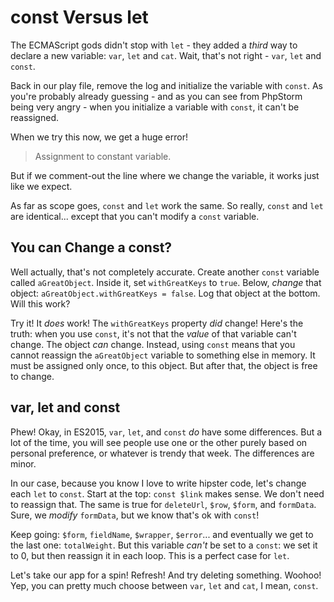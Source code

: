 # const Versus let

The ECMAScript gods didn't stop with `let` - they added a *third* way to declare
a new variable: `var`, `let` and `cat`. Wait, that's not right - `var`, `let` and
`const`.

Back in our play file, remove the log and initialize the variable with `const`.
As you're probably already guessing - and as you can see from PhpStorm being very
angry - when you initialize a variable with `const`, it can't be reassigned.

When we try this now, we get a huge error!

> Assignment to constant variable.

But if we comment-out the line where we change the variable, it works just like we
expect.

As far as scope goes, `const` and `let` work the same. So really, `const` and `let`
are identical... except that you can't modify a `const` variable.

## You can Change a const?

Well actually, that's not completely accurate. Create another `const` variable called
`aGreatObject`. Inside it, set `withGreatKeys` to `true`. Below, *change* that
object: `aGreatObject.withGreatKeys = false`. Log that object at the bottom. Will
this work?

Try it! It *does* work! The `withGreatKeys` property *did* change! Here's the truth:
when you use `const`, it's not that the *value* of that variable can't change. The
object *can* change. Instead, using `const` means that you cannot reassign the `aGreatObject`
variable to something else in memory. It must be assigned only once, to this object.
But after that, the object is free to change.

## var, let and const

Phew! Okay, in ES2015, `var`, `let`, and `const` *do* have some differences. But
a lot of the time, you will see people use one or the other purely based on personal
preference, or whatever is trendy that week. The differences are minor.

In our case, because you know I love to write hipster code, let's change each `let`
to `const`. Start at the top: `const $link` makes sense. We don't need to reassign
that. The same is true for `deleteUrl`, `$row`, `$form`, and `formData`. Sure, we
*modify* `formData`, but we know that's ok with `const`!

Keep going: `$form`, `fieldName`, `$wrapper`, `$error`... and eventually we get to
the last one: `totalWeight`. But this variable *can't* be set to a `const`: we set
it to 0, but then reassign it in each loop. This is a perfect case for `let`.

Let's take our app for a spin! Refresh! And try deleting something. Woohoo! Yep,
you can pretty much choose between `var`, `let` and `cat`, I mean, `const`.
